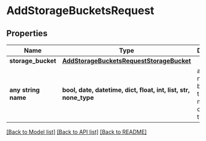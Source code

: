 # AddStorageBucketsRequest


## Properties
Name | Type | Description | Notes
------------ | ------------- | ------------- | -------------
**storage_bucket** | [**AddStorageBucketsRequestStorageBucket**](AddStorageBucketsRequestStorageBucket.md) |  | 
**any string name** | **bool, date, datetime, dict, float, int, list, str, none_type** | any string name can be used but the value must be the correct type | [optional]

[[Back to Model list]](../README.md#documentation-for-models) [[Back to API list]](../README.md#documentation-for-api-endpoints) [[Back to README]](../README.md)


